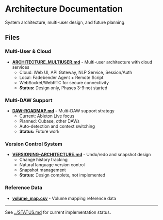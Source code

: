 # Architecture Documentation

System architecture, multi-user design, and future planning.

## Files

### Multi-User & Cloud
- **[ARCHITECTURE_MULTIUSER.md](ARCHITECTURE_MULTIUSER.md)** - Multi-user architecture with cloud services
  - Cloud: Web UI, API Gateway, NLP Service, Session/Auth
  - Local: Fadebender Agent + Remote Script
  - WebSocket/WebRTC for secure connectivity
  - **Status:** Design only, Phases 3-9 not started

### Multi-DAW Support
- **[DAW-ROADMAP.md](DAW-ROADMAP.md)** - Multi-DAW support strategy
  - Current: Ableton Live focus
  - Planned: Cubase, other DAWs
  - Auto-detection and context switching
  - **Status:** Future work

### Version Control System
- **[VERSIONING-ARCHITECTURE.md](VERSIONING-ARCHITECTURE.md)** - Undo/redo and snapshot design
  - Change history tracking
  - Natural language version control
  - Snapshot management
  - **Status:** Design complete, not implemented

### Reference Data
- **[volume_map.csv](volume_map.csv)** - Volume mapping reference data

---

See [../STATUS.md](../STATUS.md) for current implementation status.
